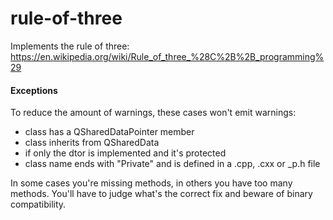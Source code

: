 # rule-of-three

Implements the rule of three:
https://en.wikipedia.org/wiki/Rule_of_three_%28C%2B%2B_programming%29

#### Exceptions
To reduce the amount of warnings, these cases won't emit warnings:
- class has a QSharedDataPointer member
- class inherits from QSharedData
- if only the dtor is implemented and it's protected
- class name ends with "Private" and is defined in a .cpp, .cxx or _p.h file

In some cases you're missing methods, in others you have too many methods. You'll have to judge what's the correct fix and beware of binary compatibility.
